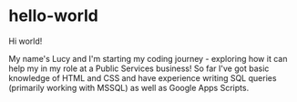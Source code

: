 # hello-world

Hi world! 

My name's Lucy and I'm starting my coding journey - exploring how it can help my in my role at a Public Services business! 
So far I've got basic knowledge of HTML and CSS and have experience writing SQL queries (primarily working with MSSQL) as well as Google Apps Scripts.
